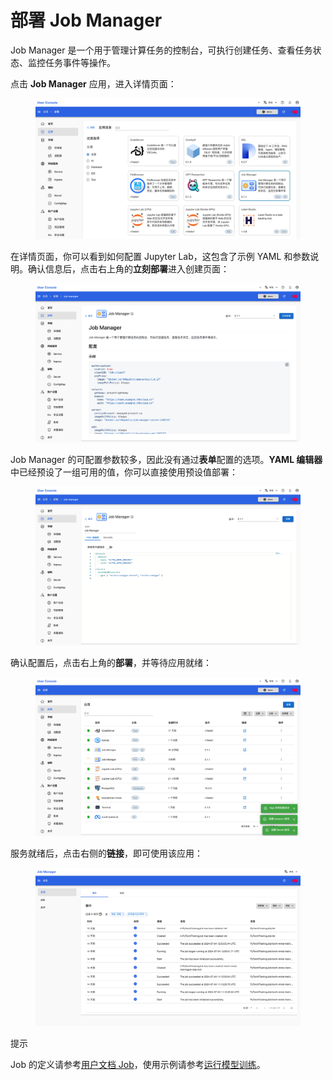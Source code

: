 # 部署 Job Manager

Job Manager 是一个用于管理计算任务的控制台，可执行创建任务、查看任务状态、监控任务事件等操作。

点击 **Job Manager** 应用，进入详情页面：

<figure class="screenshot">
  <img alt="select-job-manager" src="../assets/app/select-job-manager.png" />
</figure>

在详情页面，你可以看到如何配置 Jupyter Lab，这包含了示例 YAML 和参数说明。确认信息后，点击右上角的**立刻部署**进入创建页面：

<figure class="screenshot">
  <img alt="readme-job-manager" src="../assets/app/readme-job-manager.png" />
</figure>

Job Manager 的可配置参数较多，因此没有通过**表单**配置的选项。**YAML 编辑器**中已经预设了一组可用的值，你可以直接使用预设值部署：

<figure class="screenshot">
  <img alt="yaml-job-manager" src="../assets/app/yaml-job-manager.png" />
</figure>

确认配置后，点击右上角的**部署**，并等待应用就绪：

<figure class="screenshot">
  <img alt="wait-for-job-manager" src="../assets/app/wait-for-job-manager.png" />
</figure>

服务就绪后，点击右侧的**链接**，即可使用该应用：

<figure class="screenshot">
  <img alt="ui-job-manager" src="../assets/app/ui-job-manager.png" />
</figure>

<aside class="note tip">
<div class="title">提示</div>

Job 的定义请参考<a target="_blank" rel="noopener noreferrer" href="https://t9k.github.io/user-manuals/latest/modules/jobs/index.html">用户文档 Job</a>，使用示例请参考<a target="_blank" rel="noopener noreferrer" href="https://t9k.github.io/user-manuals/latest/tasks/model-training.html">运行模型训练</a>。

</aside>
